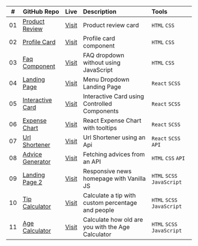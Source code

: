 
|  #  |GitHub Repo| Live | Description | Tools  |
| :-: | - | :- | :- | :- | 
| 01 | [Product Review](/product-preview)|[Visit](https://product-preview-component101.netlify.app/)| Product review card|`HTML` `CSS` |
| 02 | [Profile Card ](/profile-card)|[Visit ](https://profile-card101.netlify.app/) | Profile card component  | `HTML` `CSS` |
| 03 | [Faq Component](/faq-component)|[Visit](https://faq101.netlify.app/)| FAQ dropdown without using JavaScript | `HTML` `CSS` |
| 04 | [Landing Page](/landing-page)|[Visit](https://intro101.netlify.app/)|Menu Dropdown Landing Page |  `React` `SCSS` | 
| 05 | [Interactive Card](/interactive-card-details)| [Visit](https://ccdetails.netlify.app/)| Interactive Card using Controlled Components| `React` `SCSS`|
| 06 | [Expense Chart](/expense-chart)|[Visit](https://expense-chart-component101.netlify.app/)| React Expense Chart with tooltips|  `React` `SCSS` |
| 07 | [Url Shortener](/url-shortener)|[Visit](https://url-shortener010.netlify.app/) | Url Shortener using an Api | `React` `SCSS` `API`|
| 08 | [Advice Generator](/advice-generator)|[Visit](https://advice-generator3.netlify.app/)| Fetching advices from an API |  `HTML` `CSS` `API` |
| 09 | [Landing Page 2](/news-homepage)|[Visit](https://news-homepage101.netlify.app/)|  Responsive news homepage with Vanilla JS |`HTML` `SCSS` `JavaScript` | 
| 10 | [Tip Calculator](/tip-calculator)|[Visit](https://tip-calculator101.netlify.app/)| Calculate a tip with custom percentage and people |`HTML` `SCSS` `JavaScript` |
| 11 | [Age Calculator](/age-calculator)|[Visit](https://frontend-mentor-age-calculator101.netlify.app/) | Calculate how old are you with the Age Calculator | `HTML` `SCSS` `JavaScript` | 
